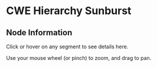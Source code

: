 # CWE Hierarchy Sunburst

<div class="container">

  <div class="diagram-container">
    <div id="chart"></div>
    <div class="legend" id="legend"></div>
  </div>

  <div class="info-panel">
    <h2>Node Information</h2>
    <div class="node-info">
      <p>Click or hover on any segment to see details here.</p>
      <p>Use your mouse wheel (or pinch) to zoom, and drag to pan.</p>
    </div>
  </div>

</div>
